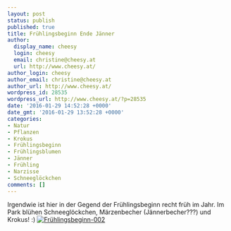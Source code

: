 ```yaml
---
layout: post
status: publish
published: true
title: Frühlingsbeginn Ende Jänner
author:
  display_name: cheesy
  login: cheesy
  email: christine@cheesy.at
  url: http://www.cheesy.at/
author_login: cheesy
author_email: christine@cheesy.at
author_url: http://www.cheesy.at/
wordpress_id: 28535
wordpress_url: http://www.cheesy.at/?p=28535
date: '2016-01-29 14:52:28 +0000'
date_gmt: '2016-01-29 13:52:28 +0000'
categories:
- Natur
- Pflanzen
- Krokus
- Frühlingsbeginn
- Frühlingsblumen
- Jänner
- Frühling
- Narzisse
- Schneeglöckchen
comments: []
---
```

Irgendwie ist hier in der Gegend der Frühlingsbeginn recht früh im Jahr. Im Park blühen Schneeglöckchen, Märzenbecher (Jännerbecher???) und Krokus! :)
[![Frühlingsbeginn-002](http://www.cheesy.at/wp-content/uploads/Frühlingsbeginn-002.jpg)](http://www.cheesy.at/fotos/leben-in-belfast/2016-2/fruhlingsbeginn-ende-janner/)

